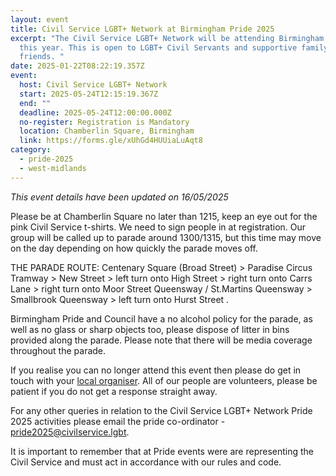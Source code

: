 ```yaml
---
layout: event
title: Civil Service LGBT+ Network at Birmingham Pride 2025
excerpt: "The Civil Service LGBT+ Network will be attending Birmingham Pride
  this year. This is open to LGBT+ Civil Servants and supportive family and
  friends. "
date: 2025-01-22T08:22:19.357Z
event:
  host: Civil Service LGBT+ Network
  start: 2025-05-24T12:15:19.367Z
  end: ""
  deadline: 2025-05-24T12:00:00.000Z
  no-register: Registration is Mandatory
  location: Chamberlin Square, Birmingham
  link: https://forms.gle/xUhGd4HUUiaLuAqt8
category:
  - pride-2025
  - west-midlands
---
```

*T﻿his event details have been updated on 16/05/2025*

P﻿lease be at Chamberlin Square no later than 1215, keep an eye out for the pink Civil Service t-shirts. We need to sign people in at registration. Our group will be called up to parade around 1300/1315, but this time may move on the day depending on how quickly the parade moves off.

THE PARADE ROUTE:
Centenary Square (Broad Street) > Paradise Circus Tramway > New Street > left turn onto High Street > right turn onto Carrs Lane > right turn onto Moor Street Queensway / St.Martins Queensway > Smallbrook Queensway > left turn onto Hurst Street .

B﻿irmingham Pride and Council have a no alcohol policy for the parade, as well as no glass or sharp objects too, please dispose of litter in bins provided along the parade. Please note that there will be media coverage throughout the parade.

I﻿f you realise you can no longer attend this event then please do get in touch with your [local organiser](https://www.civilservice.lgbt/team/). All of our people are volunteers, please be patient if you do not get a response straight away. 

F﻿or any other queries in relation to the Civil Service LGBT+ Network Pride 2025 activities please email the pride co-ordinator - [pride2025@civilservice.lgbt](mailto:pride2025@civilservice.lgbt).

I﻿t is important to remember that at Pride events were are representing the Civil Service and must act in accordance with our rules and code.